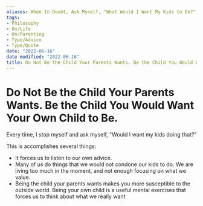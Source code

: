 ```yaml
---
aliases: When In Doubt, Ask Myself, "What Would I Want My Kids to Do?", "Would I Want My Kids to Do That?"
tags:
- Philosophy
- On/Life
- On/Parenting
- Type/Advice
- Type/Quote
date: "2022-06-16"
date modified: "2022-06-16"
title: Do Not Be the Child Your Parents Wants. Be the Child You Would Want Your Own Child to Be.
---
```


# Do Not Be the Child Your Parents Wants. Be the Child You Would Want Your Own Child to Be.
Every time, I stop myself and ask myself, "Would I want my kids doing that?"

This is accomplishes several things:
- It forces us to listen to our own advice.
- Many of us do things that we would not condone our kids to do. We are living too much in the moment, and not enough focusing on what we value.
- Being the child your parents wants makes you more susceptible to the outside world. Being your own child is a useful mental exercises that forces us to think about what we really want

